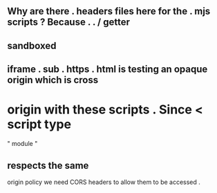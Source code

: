 Why
are
there
.
headers
files
here
for
the
.
mjs
scripts
?
Because
.
.
/
getter
-
sandboxed
-
iframe
.
sub
.
https
.
html
is
testing
an
opaque
origin
which
is
cross
-
origin
with
these
scripts
.
Since
<
script
type
=
"
module
"
>
respects
the
same
-
origin
policy
we
need
CORS
headers
to
allow
them
to
be
accessed
.
